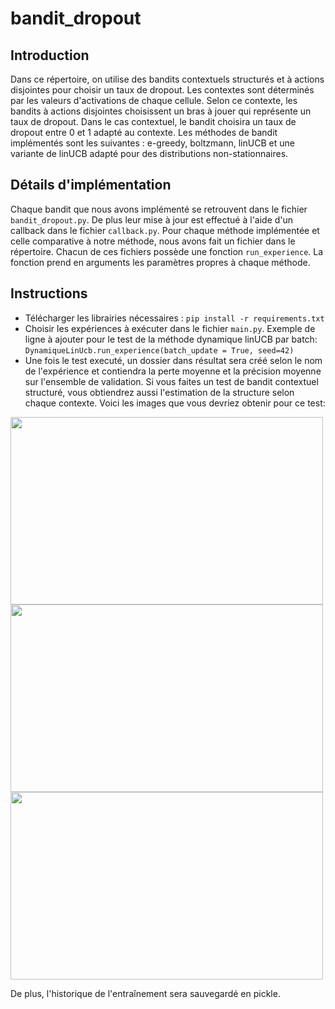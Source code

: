 # bandit_dropout
## Introduction
Dans ce répertoire, on utilise des bandits contextuels structurés et à actions disjointes pour choisir un taux de dropout.
Les contextes sont déterminés par les valeurs d'activations de chaque cellule. Selon ce contexte, les bandits à actions disjointes
choisissent un bras à jouer qui représente un taux de dropout. Dans le cas contextuel, le bandit choisira un taux de dropout entre 0 et 1 adapté au contexte.
Les méthodes de bandit implémentés sont les suivantes : e-greedy, boltzmann, linUCB et une variante de linUCB adapté pour des distributions non-stationnaires.

## Détails d'implémentation

Chaque bandit que nous avons implémenté se retrouvent dans le fichier ```bandit_dropout.py```. De plus leur mise à jour est effectué à l'aide d'un callback dans le fichier
```callback.py```. Pour chaque méthode implémentée et celle comparative à notre méthode, nous avons fait un fichier dans le répertoire. Chacun de ces fichiers
possède une fonction ```run_experience```. La fonction prend en arguments les paramètres propres à chaque méthode.

## Instructions 

  - Télécharger les librairies nécessaires : ```pip install -r requirements.txt```
  - Choisir les expériences à exécuter dans le fichier ```main.py```. Exemple de ligne à ajouter pour le test de la méthode dynamique linUCB par batch:
  ``` DynamiqueLinUcb.run_experience(batch_update = True, seed=42) ```
  - Une fois le test executé, un dossier dans résultat sera créé selon le nom de l'expérience et contiendra la perte moyenne et la précision moyenne sur l'ensemble de validation.
  Si vous faites un test de bandit contextuel structuré, vous obtiendrez aussi l'estimation de la structure selon chaque contexte. Voici les images que vous devriez obtenir pour ce test:

<img src="https://github.com/GameSetAndMatch/bandit_dropout/blob/master/results/Acc_dynamiclinUcb_batch/Acc_dynamiclinUcb_batch_val_acc.png" width="500" height="300">
<img src="https://github.com/GameSetAndMatch/bandit_dropout/blob/master/results/Acc_dynamiclinUcb_batch/Acc_dynamiclinUcb_batch_loss_acc.png" width="500" height="300">
<img src="https://github.com/GameSetAndMatch/bandit_dropout/blob/master/results/Acc_dynamiclinUcb_batch/Acc_dynamiclinUcb_batch_contexte.png" width="500" height="300">
  
  </center>
  
  De plus, l'historique de l'entraînement sera sauvegardé en pickle.
  

